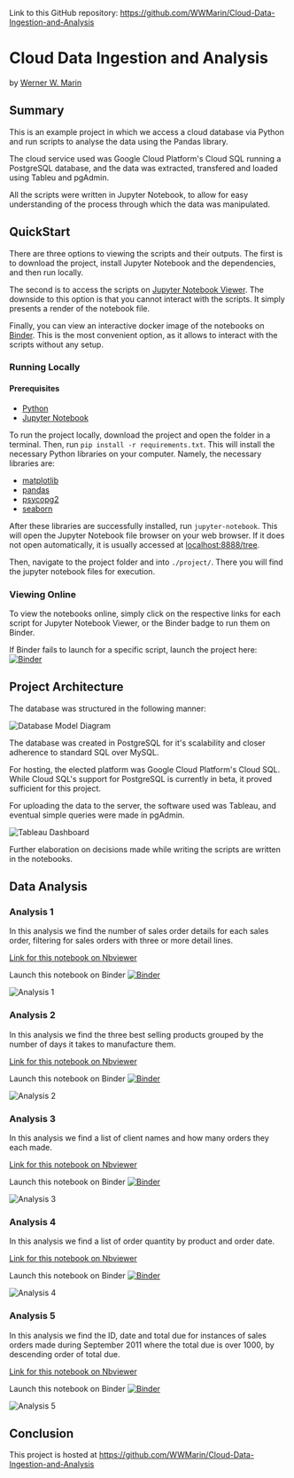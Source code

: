 Link to this GitHub repository: <https://github.com/WWMarin/Cloud-Data-Ingestion-and-Analysis>
# Cloud Data Ingestion and Analysis
by [Werner W. Marin](https://github.com/WWMarin)
## Summary
This is an example project in which we access a cloud database via Python and run scripts to analyse the data using the Pandas library.

The cloud service used was Google Cloud Platform's Cloud SQL running a PostgreSQL database, and the data was extracted, transfered and loaded using Tableu and pgAdmin.

All the scripts were written in Jupyter Notebook, to allow for easy understanding of the process through which the data was manipulated.

## QuickStart
There are three options to viewing the scripts and their outputs. The first is to download the project, install Jupyter Notebook and the dependencies, and then run locally.

The second is to access the scripts on [Jupyter Notebook Viewer](https://nbviewer.jupyter.org/). The downside to this option is that you cannot interact with the scripts. It simply presents a render of the notebook file.

Finally, you can view an interactive docker image of the notebooks on [Binder](https://mybinder.org/). This is the most convenient option, as it allows to interact with the scripts without any setup.

### Running Locally
#### Prerequisites
- [Python](https://www.python.org/)
- [Jupyter Notebook](https://jupyter.org/)

To run the project locally, download the project and open the folder in a terminal. Then, run ``pip install -r requirements.txt``. This will install the necessary Python libraries on your computer. Namely, the necessary libraries are:
- [matplotlib](https://matplotlib.org/)
- [pandas](https://pandas.pydata.org/)
- [psycopg2](https://pypi.org/project/psycopg2/)
- [seaborn](https://seaborn.pydata.org/)

After these libraries are successfully installed, run ``jupyter-notebook``. This will open the Jupyter Notebook file browser on your web browser. If it does not open automatically, it is usually accessed at <localhost:8888/tree>.

Then, navigate to the project folder and into ``./project/``. There you will find the jupyter notebook files for execution.

### Viewing Online
To view the notebooks online, simply click on the respective links for each script for Jupyter Notebook Viewer, or the Binder badge to run them on Binder.

If Binder fails to launch for a specific script, launch the project here: [![Binder](https://mybinder.org/badge_logo.svg)](https://mybinder.org/v2/gh/WWMarin/Cloud-Data-Ingestion-and-Analysis/main)

## Project Architecture
The database was structured in the following manner:

![Database Model Diagram][dataModel]

The database was created in PostgreSQL for it's scalability and closer adherence to standard SQL over MySQL.

For hosting, the elected platform was Google Cloud Platform's Cloud SQL. While Cloud SQL's support for PostgreSQL is currently in beta, it proved sufficient for this project.

For uploading the data to the server, the software used was Tableau, and eventual simple queries were made in pgAdmin.

![Tableau Dashboard][tableauDashboard]

Further elaboration on decisions made while writing the scripts are written in the notebooks.

## Data Analysis
### Analysis 1
In this analysis we find the number of sales order details for each sales order, filtering for sales orders with three or more detail lines.

[Link for this notebook on Nbviewer](https://nbviewer.jupyter.org/github/WWMarin/Cloud-Data-Ingestion-and-Analysis/blob/main/project/Analysis1.ipynb)

Launch this notebook on Binder [![Binder](https://mybinder.org/badge_logo.svg)](https://hub.gke2.mybinder.org/user/wwmarin-cloud-d-on-and-analysis-n2rpv461/notebooks/project/Analysis1.ipynb)

![Analysis 1][analysis1]

### Analysis 2
In this analysis we find the three best selling products grouped by the number of days it takes to manufacture them.

[Link for this notebook on Nbviewer](https://nbviewer.jupyter.org/github/WWMarin/Cloud-Data-Ingestion-and-Analysis/blob/main/project/Analysis2.ipynb)

Launch this notebook on Binder [![Binder](https://mybinder.org/badge_logo.svg)](https://hub.gke2.mybinder.org/user/wwmarin-cloud-d-on-and-analysis-n2rpv461/notebooks/project/Analysis2.ipynb)

![Analysis 2][analysis2]

### Analysis 3
In this analysis we find a list of client names and how many orders they each made.

[Link for this notebook on Nbviewer](https://nbviewer.jupyter.org/github/WWMarin/Cloud-Data-Ingestion-and-Analysis/blob/main/project/Analysis3.ipynb)

Launch this notebook on Binder [![Binder](https://mybinder.org/badge_logo.svg)](https://hub.gke2.mybinder.org/user/wwmarin-cloud-d-on-and-analysis-n2rpv461/notebooks/project/Analysis3.ipynb)

![Analysis 3][analysis3]

### Analysis 4
In this analysis we find a list of order quantity by product and order date.

[Link for this notebook on Nbviewer](https://nbviewer.jupyter.org/github/WWMarin/Cloud-Data-Ingestion-and-Analysis/blob/main/project/Analysis4.ipynb)

Launch this notebook on Binder [![Binder](https://mybinder.org/badge_logo.svg)](https://hub.gke2.mybinder.org/user/wwmarin-cloud-d-on-and-analysis-n2rpv461/notebooks/project/Analysis4.ipynb)

![Analysis 4][analysis4]

### Analysis 5
In this analysis we find the ID, date and total due for instances of sales orders made during September 2011 where the total due is over 1000, by descending order of total due.

[Link for this notebook on Nbviewer](https://nbviewer.jupyter.org/github/WWMarin/Cloud-Data-Ingestion-and-Analysis/blob/main/project/Analysis5.ipynb)

Launch this notebook on Binder [![Binder](https://mybinder.org/badge_logo.svg)](https://hub.gke2.mybinder.org/user/wwmarin-cloud-d-on-and-analysis-n2rpv461/notebooks/project/Analysis5.ipynb)

![Analysis 5][analysis5]

## Conclusion
This project is hosted at <https://github.com/WWMarin/Cloud-Data-Ingestion-and-Analysis>

[dataModel]: https://raw.githubusercontent.com/WWMarin/Cloud-Data-Ingestion-and-Analysis/main/assets/dataModel.png
[tableauDashboard]: https://raw.githubusercontent.com/WWMarin/Cloud-Data-Ingestion-and-Analysis/main/assets/tableauDashboard.png
[analysis1]: https://raw.githubusercontent.com/WWMarin/Cloud-Data-Ingestion-and-Analysis/main/assets/analysis1.png
[analysis2]: https://raw.githubusercontent.com/WWMarin/Cloud-Data-Ingestion-and-Analysis/main/assets/analysis2.png
[analysis3]: https://raw.githubusercontent.com/WWMarin/Cloud-Data-Ingestion-and-Analysis/main/assets/analysis3.png
[analysis4]: https://raw.githubusercontent.com/WWMarin/Cloud-Data-Ingestion-and-Analysis/main/assets/analysis4.png
[analysis5]: https://raw.githubusercontent.com/WWMarin/Cloud-Data-Ingestion-and-Analysis/main/assets/analysis5.png
